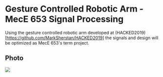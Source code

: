 # Gesture Controlled Robotic Arm - MecE 653 Signal Processing
Using the gesture controlled robotic arm developed at (HACKED2019)[https://github.com/MarkSherstan/HACKED2019] the signals and design will be optimized as MecE 653's term project.

## Photo
![](https://github.com/MarkSherstan/HACKED2019/blob/master/data/demoImage.png)
